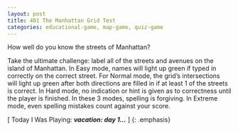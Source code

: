 ```yaml
---
layout: post
title: 401 The Manhattan Grid Test
categories: educational-game, map-game, quiz-game
---
```

How well do you know the streets of Manhattan?

Take the ultimate challenge: label all of the streets and avenues on the island of Manhattan. In Easy mode, names will light up green if typed in correctly on the correct street.  For Normal mode, the grid’s intersections will light up green after both directions are filled in if at least 1 of the streets is correct.  In Hard mode, no indication or hint is given as to correctness until the player is finished. In these 3 modes, spelling is forgiving.  In Extreme mode, even spelling mistakes count against your score.

[ Today I Was Playing: ***vacation: day 1…*** ]
{: .emphasis}